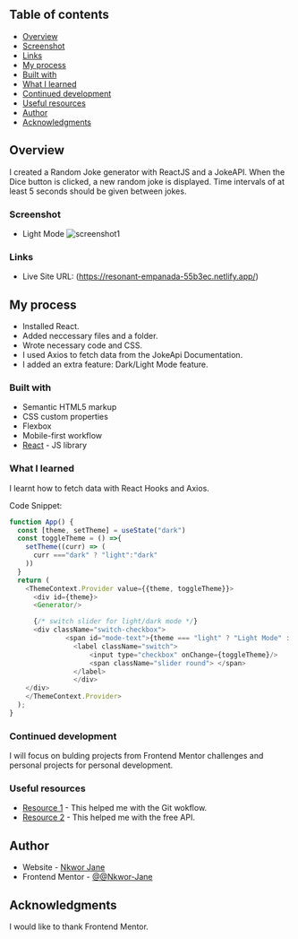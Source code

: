 ## Table of contents

- [Overview](#overview)
- [Screenshot](#screenshot)
- [Links](#links)
- [My process](#my-process)
- [Built with](#built-with)
- [What I learned](#what-i-learned)
- [Continued development](#continued-development)
- [Useful resources](#useful-resources)
- [Author](#author)
- [Acknowledgments](#acknowledgments)



## Overview
I created a Random Joke generator with ReactJS and a JokeAPI.  When the Dice button is clicked, a new random joke is displayed. Time intervals of at least 5 seconds should be given between jokes.

### Screenshot

- Light Mode
![screenshot1](https://user-images.githubusercontent.com/69125833/164842815-2dbe76d2-3945-4f3b-a744-55cfa2d5f228.png)


### Links

- Live Site URL: (https://resonant-empanada-55b3ec.netlify.app/)

## My process
- Installed React.
- Added neccessary files and a folder.
- Wrote necessary code and CSS.
- I used Axios to fetch data from the JokeApi Documentation.
- I added an extra feature: Dark/Light Mode feature.

### Built with

- Semantic HTML5 markup
- CSS custom properties
- Flexbox
- Mobile-first workflow
- [React](https://reactjs.org/) - JS library


### What I learned

I learnt how to fetch data with React Hooks and Axios. 

Code Snippet:

```js
function App() {
  const [theme, setTheme] = useState("dark")
  const toggleTheme = () =>{
    setTheme((curr) => (
      curr ==="dark" ? "light":"dark"
    ))
  }
  return (
    <ThemeContext.Provider value={{theme, toggleTheme}}>
      <div id={theme}>
      <Generator/>

      {/* switch slider for light/dark mode */}
      <div className="switch-checkbox">
              <span id="mode-text">{theme === "light" ? "Light Mode" : "Dark Mode"}</span>
                <label className="switch">
                    <input type="checkbox" onChange={toggleTheme}/>
                    <span className="slider round"> </span>
                </label>
                </div>
    </div>
    </ThemeContext.Provider>
  );
}
```

### Continued development

I will focus on bulding projects from Frontend Mentor challenges and personal projects for personal development.

### Useful resources

- [Resource 1](https://www.asmeurer.com/git-workflow/) - This helped me with the Git wokflow.
- [Resource 2](https://sv443.net/jokeapi/v2/) - This helped me with the free API.


## Author

- Website - [Nkwor Jane](https://resonant-empanada-55b3ec.netlify.app/)
- Frontend Mentor - [@@Nkwor-Jane](https://www.frontendmentor.io/profile/@Nkwor-Jane)


## Acknowledgments
I would like to thank Frontend Mentor.








